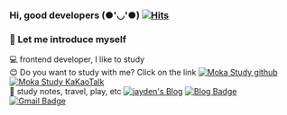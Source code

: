 ### Hi, good developers (●'◡'●) [![Hits](https://hits.seeyoufarm.com/api/count/incr/badge.svg?url=https%3A%2F%2Fgithub.com%2FDevJayden%2Fhit-counter)](https://hits.seeyoufarm.com)
<span>
  
### 🤟 Let me introduce myself
💻 frontend developer, I like to study<br>
😊 Do you want to study with me? Click on the link
<span>[![Moka Study github](http://img.shields.io/badge/-github-000000?style=flat-square&logo=github&logoColor=ffffff&link=https://github.com/Moka-react)](https://github.com/Moka-react)</span>
<span>[![Moka Study KaKaoTalk](http://img.shields.io/badge/-kakao-ffe812?style=flat-square&logo=kakao&logoColor=000000&link=https://open.kakao.com/o/gboLOUQb)](https://open.kakao.com/o/gboLOUQb)</span><br>
📸 study notes, travel, play, etc
<span>[![jayden's Blog](http://img.shields.io/badge/-blog-000000?style=flat-square&logo=blog&logoColor=ffffff&link=https://github.com/Moka-react)](https://github.com/Moka-react)</span>
<span>[![Blog Badge](http://img.shields.io/badge/-instagram-E4405F?style=flat-square&logo=instagram&logoColor=white&link=https://www.instagram.com/jayden_developer/?hl=ko)](https://www.instagram.com/jayden_developer/?hl=ko)</span>
<span>[![Gmail Badge](https://img.shields.io/badge/Gmail-d14836?style=flat-square&logo=Gmail&logoColor=white&link=mailto:philippijw@gmail.com)](mailto:philippijw@gmail.com)</span>

